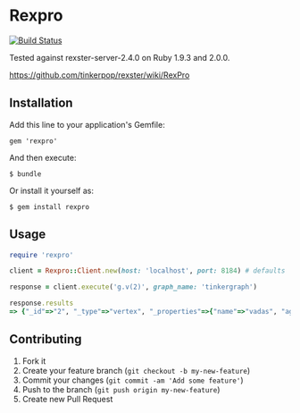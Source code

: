 # Rexpro

[![Build Status](https://travis-ci.org/lann/rexpro-ruby.png)](https://travis-ci.org/lann/rexpro-ruby)

Tested against rexster-server-2.4.0 on Ruby 1.9.3 and 2.0.0.

https://github.com/tinkerpop/rexster/wiki/RexPro

## Installation

Add this line to your application's Gemfile:

    gem 'rexpro'

And then execute:

    $ bundle

Or install it yourself as:

    $ gem install rexpro

## Usage

```ruby
require 'rexpro'

client = Rexpro::Client.new(host: 'localhost', port: 8184) # defaults

response = client.execute('g.v(2)', graph_name: 'tinkergraph')

response.results
=> {"_id"=>"2", "_type"=>"vertex", "_properties"=>{"name"=>"vadas", "age"=>27}}
```

## Contributing

1. Fork it
2. Create your feature branch (`git checkout -b my-new-feature`)
3. Commit your changes (`git commit -am 'Add some feature'`)
4. Push to the branch (`git push origin my-new-feature`)
5. Create new Pull Request
